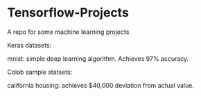 # Tensorflow-Projects
A repo for some machine learning projects 

Keras datasets:

mnist: simple deep learning algorithm. Achieves 97% accuracy.

Colab sample statsets:

california housing: achieves $40,000 deviation from actual value.

